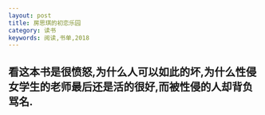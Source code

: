 ```yaml
---
layout: post
title: 房思琪的初恋乐园
category: 读书
keywords: 阅读,书单,2018
---
```


## 看这本书是很愤怒,为什么人可以如此的坏,为什么性侵女学生的老师最后还是活的很好,而被性侵的人却背负骂名.


